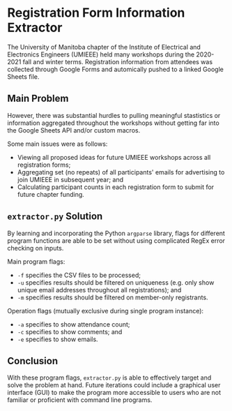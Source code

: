 # Registration Form Information Extractor

The University of Manitoba chapter of the Institute of Electrical and Electronics Engineers (UMIEEE) held many workshops during the 2020-2021 fall and winter terms. Registration information from attendees was collected through Google Forms and automically pushed to a linked Google Sheets file.

## Main Problem

However, there was substantial hurdles to pulling meaningful stastistics or information aggregated throughout the workshops without getting far into the Google Sheets API and/or custom macros.

Some main issues were as follows:
* Viewing all proposed ideas for future UMIEEE workshops across all registration forms;
* Aggregating set (no repeats) of all participants' emails for advertising to join UMIEEE in subsequent year; and
* Calculating participant counts in each registration form to submit for future chapter funding.

## `extractor.py` Solution

By learning and incorporating the Python `argparse` library, flags for different program functions are able to be set without using complicated RegEx error checking on inputs.

Main program flags:
* `-f` specifies the CSV files to be processed;
* `-u` specifies results should be filtered on uniqueness (e.g. only show unique email addresses throughout all registrations); and
* `-m` specifies results should be filtered on member-only registrants.

Operation flags (mutually exclusive during single program instance):
* `-a` specifies to show attendance count;
* `-c` specifies to show comments; and
* `-e` specifies to show emails.

## Conclusion

With these program flags, `extractor.py` is able to effectively target and solve the problem at hand. Future iterations could include a graphical user interface (GUI) to make the program more accessible to users who are not familiar or proficient with command line programs.
